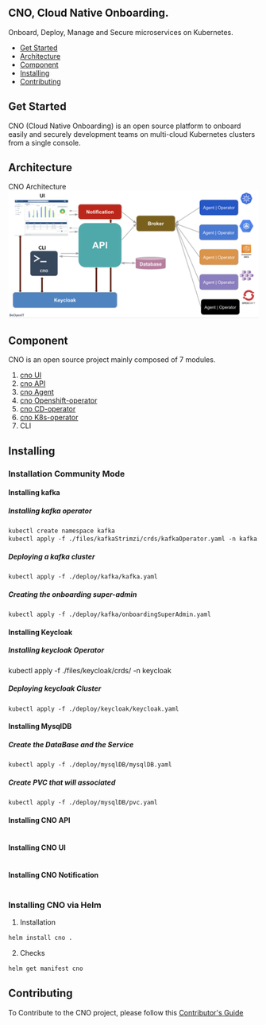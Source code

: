## CNO, Cloud Native Onboarding.
Onboard, Deploy, Manage and Secure microservices on Kubernetes.

* [Get Started]()
* [ Architecture](#Architecture)
* [Component](#Component)
* [Installing](#Installing)
* [Contributing](#Contributing)
## Get Started

CNO (Cloud Native Onboarding) is an open source platform to onboard easily and securely development teams on multi-cloud Kubernetes clusters from a single console.

## Architecture
CNO Architecture ![Architecture](/image/architecture.png)
## Component
CNO is an open source project mainly composed of 7 modules.
1. [cno UI](https://gitlab.beopenit.com/cloud/onboarding-ui)
2. [cno API](https://gitlab.beopenit.com/cloud/onboarding-api)
3. [cno Agent](https://gitlab.beopenit.com/cloud/cno-agent)
4. [cno Openshift-operator](https://gitlab.beopenit.com/cloud/onboarding-operator-openshift)
5. [cno CD-operator](https://gitlab.beopenit.com/cloud/cno-cd)
6. [cno K8s-operator](https://gitlab.beopenit.com/cloud/onboarding-operator-kubernetes)
7. CLI
## Installing
### Installation Community Mode
#### Installing kafka
##### Installing kafka operator
```
kubectl create namespace kafka
kubectl apply -f ./files/kafkaStrimzi/crds/kafkaOperator.yaml -n kafka
```
##### Deploying a kafka cluster
```
kubectl apply -f ./deploy/kafka/kafka.yaml
```
##### Creating the onboarding super-admin
```
kubectl apply -f ./deploy/kafka/onboardingSuperAdmin.yaml
```
#### Installing Keycloak
##### Installing keycloak Operator 
kubectl apply -f ./files/keycloak/crds/ -n keycloak
##### Deploying keycloak Cluster
```
kubectl apply -f ./deploy/keycloak/keycloak.yaml
```
#### Installing MysqlDB
##### Create the DataBase and the Service
```
kubectl apply -f ./deploy/mysqlDB/mysqlDB.yaml
``` 
##### Create PVC that will associated
```
kubectl apply -f ./deploy/mysqlDB/pvc.yaml
```
#### Installing CNO API
```

```
#### Installing CNO UI
```

```
#### Installing CNO Notification
```

```




### Installing CNO via Helm
1. Installation
```bash
helm install cno .
```
2. Checks
```bash
helm get manifest cno
```

## Contributing
To Contribute to the CNO project, please follow this [Contributor's Guide](https://github.com/beopencloud/cno/tree/main/contributor_guide)


